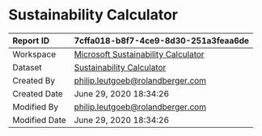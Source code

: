 



# Sustainability Calculator

|Report ID|7cffa018-b8f7-4ce9-8d30-251a3feaa6de|
| :--- | :--- |
|Workspace|[Microsoft Sustainability Calculator](../Workspaces/Microsoft-Sustainability-Calculator.md)|
|Dataset|[Sustainability Calculator](../Datasets/Sustainability-Calculator.md)|
|Created By|philip.leutgoeb@rolandberger.com|
|Created Date|June 29, 2020 18:34:26|
|Modified By|philip.leutgoeb@rolandberger.com|
|Modified Date|June 29, 2020 18:34:26|
